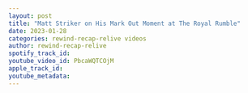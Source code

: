 ```yaml
---
layout: post
title: "Matt Striker on His Mark Out Moment at The Royal Rumble"
date: 2023-01-28
categories: rewind-recap-relive videos
author: rewind-recap-relive
spotify_track_id: 
youtube_video_id: PbcaWQTCOjM
apple_track_id: 
youtube_metadata: 
---
```

